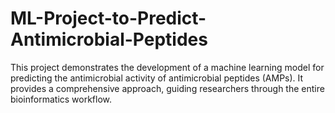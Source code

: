 # ML-Project-to-Predict-Antimicrobial-Peptides
This project demonstrates the development of a machine learning model for predicting the antimicrobial activity of antimicrobial peptides (AMPs). It provides a comprehensive approach, guiding researchers through the entire bioinformatics workflow.
